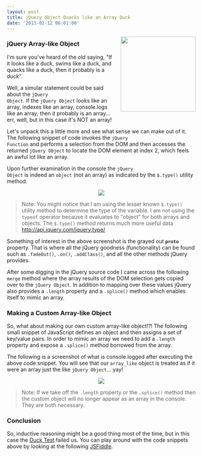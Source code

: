 ```yaml
---
layout: post
title: jQuery Object Quacks like an Array Duck
date: '2013-02-12 06:01:00'
---
```


<div class="separator" style="clear: both; text-align: center;">
<a href="http://1.bp.blogspot.com/-sYshvcU0kH8/URnJNP0cEfI/AAAAAAAAXWk/Q6Va0wZnPOc/s1600/Screen+Shot+2013-02-11+at+8.44.07+PM.png" imageanchor="1" style="clear: right; float: right; margin-bottom: 1em; margin-left: 1em;"><img border="0" height="200" src="http://1.bp.blogspot.com/-sYshvcU0kH8/URnJNP0cEfI/AAAAAAAAXWk/Q6Va0wZnPOc/s200/Screen+Shot+2013-02-11+at+8.44.07+PM.png" width="200" /></a></div>
<h3>
jQuery Array-like Object</h3>

I'm sure you've heard of the old saying, "If it looks like a duck, swims like a duck, and quacks like a duck, then it probably is a duck".

Well, a simular statement could be said about the <code>jQuery Object</code>. If the <code>jQuery Object</code> looks like an array, indexes like an array, console.logs like an array, then it probably is an array... err, well, but in this case it's NOT an array!

Let's unpack this a little more and see what sense we can make out of it. The following snippet of code invokes the <code>jQuery Function</code> and performs a selection from the DOM and then accesses the returned <code>jQuery Object</code> to locate the DOM element at index 2, which feels an awful lot like an array.

<script src="https://gist.github.com/elijahmanor/4759928.js?file=jquery-array-like-object.js"></script>
Upon further examination in the console the <code>jQuery Object</code> is indeed an <code>object</code> (not an array) as indicated by the <code>$.type()</code> utility method.

<div class="separator" style="clear: both; text-align: center;">
<a href="http://1.bp.blogspot.com/-rPee0xBDS-s/URnKs5b1_3I/AAAAAAAAXXI/xoRpgfGk1Ew/s1600/jquery-array-like-object.png" imageanchor="1" style="margin-left: 1em; margin-right: 1em;"><img border="0" src="http://1.bp.blogspot.com/-rPee0xBDS-s/URnKs5b1_3I/AAAAAAAAXXI/xoRpgfGk1Ew/s1600/jquery-array-like-object.png" /></a></div>

<blockquote>
Note: You might notice that I am using the lesser known <code>$.type()</code> utility method to determine the type of the variable. I am not using the <code>typeof</code> operator because it evaluates to "object" for both arrays and objects. The <code>$.type()</code> method returns much more useful data <a href="http://api.jquery.com/jquery.type/">http://api.jquery.com/jquery.type/</a></blockquote>

Something of interest in the above screenshot is the grayed out <code>__proto__</code> property. That is where all the jQuery goodness (functionality) can be found such as <code>.fadeOut()</code>, <code>.on()</code>, <code>.addClass()</code>, and all the other methods jQuery provides.

After some digging in the jQuery source code I came across the following <code>merge</code> method where the array results of the DOM selection gets copied over to the <code>jQuery Object</code>. In addition to mapping over these values jQuery also provides a <code>.length</code> property and a <code>.splice()</code> method which enables itself to mimic an array.

<script src="https://gist.github.com/elijahmanor/4759928.js?file=jquery-internal-object-array-merge.js"></script>
<h3>
Making a Custom Array-like Object</h3>

So, what about making our own custom array-like object!?! The following small snippet of JavaScript defines an object and then assigns a set of key/value pairs. In order to mimic an array we need to add a <code>.length</code> property and expose a <code>.splice()</code> method borrowed from the array. 

<script src="https://gist.github.com/elijahmanor/4759928.js?file=custom-array-like-object.js"></script>
The following is a screenshot of what is console.logged after executing the above code snippet. You will see that our <code>array_like</code> object is treated as if it were an array just the like <code>jQuery Object</code>... yay!

<div class="separator" style="clear: both; text-align: center;">
<a href="http://3.bp.blogspot.com/-mXHqq1rDo30/URnKyAezvrI/AAAAAAAAXXQ/Rm9eNRrGVMM/s1600/custom-array-like-object.png" imageanchor="1" style="margin-left: 1em; margin-right: 1em;"><img border="0" src="http://3.bp.blogspot.com/-mXHqq1rDo30/URnKyAezvrI/AAAAAAAAXXQ/Rm9eNRrGVMM/s1600/custom-array-like-object.png" /></a></div>

<blockquote>
Note: If we take off the <code>.length</code> property or the <code>.splice()</code> method then the custom object will no longer appear as an array in the console. They are both necessary.</blockquote>

<h3>
Conclusion</h3>

So, inductive reasoning might be a good thing most of the time, but in this case the <a href="http://en.wikipedia.org/wiki/Duck_test">Duck Test</a> failed us. You can play around with the code snippets above by looking at the following <a href="http://jsfiddle.net/elijahmanor/BZSne/">JSFiddle</a>.